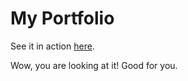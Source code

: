 # My Portfolio

See it in action [here](https://marley-web.dev).

Wow, you are looking at it! Good for you.